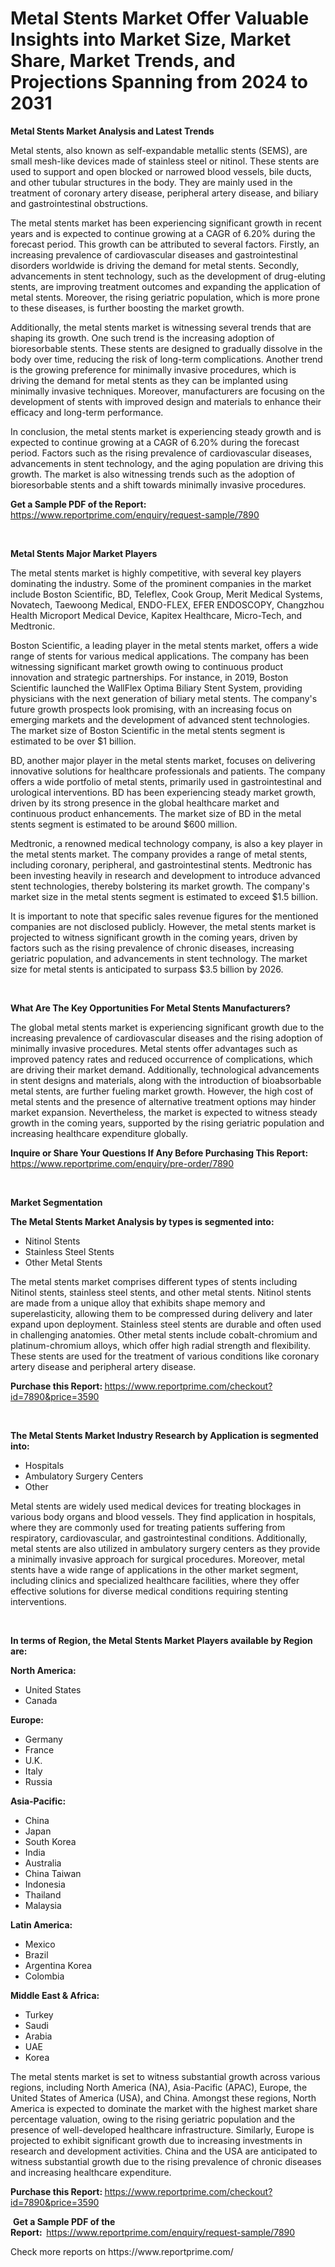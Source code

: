 <p><h1>Metal Stents Market Offer Valuable Insights into Market Size, Market Share, Market Trends, and Projections Spanning from 2024 to 2031</h1></p><p><strong>Metal Stents Market Analysis and Latest Trends</strong></p>
<p><p>Metal stents, also known as self-expandable metallic stents (SEMS), are small mesh-like devices made of stainless steel or nitinol. These stents are used to support and open blocked or narrowed blood vessels, bile ducts, and other tubular structures in the body. They are mainly used in the treatment of coronary artery disease, peripheral artery disease, and biliary and gastrointestinal obstructions.</p><p>The metal stents market has been experiencing significant growth in recent years and is expected to continue growing at a CAGR of 6.20% during the forecast period. This growth can be attributed to several factors. Firstly, an increasing prevalence of cardiovascular diseases and gastrointestinal disorders worldwide is driving the demand for metal stents. Secondly, advancements in stent technology, such as the development of drug-eluting stents, are improving treatment outcomes and expanding the application of metal stents. Moreover, the rising geriatric population, which is more prone to these diseases, is further boosting the market growth.</p><p>Additionally, the metal stents market is witnessing several trends that are shaping its growth. One such trend is the increasing adoption of bioresorbable stents. These stents are designed to gradually dissolve in the body over time, reducing the risk of long-term complications. Another trend is the growing preference for minimally invasive procedures, which is driving the demand for metal stents as they can be implanted using minimally invasive techniques. Moreover, manufacturers are focusing on the development of stents with improved design and materials to enhance their efficacy and long-term performance.</p><p>In conclusion, the metal stents market is experiencing steady growth and is expected to continue growing at a CAGR of 6.20% during the forecast period. Factors such as the rising prevalence of cardiovascular diseases, advancements in stent technology, and the aging population are driving this growth. The market is also witnessing trends such as the adoption of bioresorbable stents and a shift towards minimally invasive procedures.</p></p>
<p><strong>Get a Sample PDF of the Report:&nbsp;</strong> <a href="https://www.reportprime.com/enquiry/request-sample/7890">https://www.reportprime.com/enquiry/request-sample/7890</a></p>
<p>&nbsp;</p>
<p><strong>Metal Stents Major Market Players</strong></p>
<p><p>The metal stents market is highly competitive, with several key players dominating the industry. Some of the prominent companies in the market include Boston Scientific, BD, Teleflex, Cook Group, Merit Medical Systems, Novatech, Taewoong Medical, ENDO-FLEX, EFER ENDOSCOPY, Changzhou Health Microport Medical Device, Kapitex Healthcare, Micro-Tech, and Medtronic.</p><p>Boston Scientific, a leading player in the metal stents market, offers a wide range of stents for various medical applications. The company has been witnessing significant market growth owing to continuous product innovation and strategic partnerships. For instance, in 2019, Boston Scientific launched the WallFlex Optima Biliary Stent System, providing physicians with the next generation of biliary metal stents. The company's future growth prospects look promising, with an increasing focus on emerging markets and the development of advanced stent technologies. The market size of Boston Scientific in the metal stents segment is estimated to be over $1 billion.</p><p>BD, another major player in the metal stents market, focuses on delivering innovative solutions for healthcare professionals and patients. The company offers a wide portfolio of metal stents, primarily used in gastrointestinal and urological interventions. BD has been experiencing steady market growth, driven by its strong presence in the global healthcare market and continuous product enhancements. The market size of BD in the metal stents segment is estimated to be around $600 million.</p><p>Medtronic, a renowned medical technology company, is also a key player in the metal stents market. The company provides a range of metal stents, including coronary, peripheral, and gastrointestinal stents. Medtronic has been investing heavily in research and development to introduce advanced stent technologies, thereby bolstering its market growth. The company's market size in the metal stents segment is estimated to exceed $1.5 billion.</p><p>It is important to note that specific sales revenue figures for the mentioned companies are not disclosed publicly. However, the metal stents market is projected to witness significant growth in the coming years, driven by factors such as the rising prevalence of chronic diseases, increasing geriatric population, and advancements in stent technology. The market size for metal stents is anticipated to surpass $3.5 billion by 2026.</p></p>
<p>&nbsp;</p>
<p><strong>What Are The Key Opportunities For Metal Stents Manufacturers?</strong></p>
<p><p>The global metal stents market is experiencing significant growth due to the increasing prevalence of cardiovascular diseases and the rising adoption of minimally invasive procedures. Metal stents offer advantages such as improved patency rates and reduced occurrence of complications, which are driving their market demand. Additionally, technological advancements in stent designs and materials, along with the introduction of bioabsorbable metal stents, are further fueling market growth. However, the high cost of metal stents and the presence of alternative treatment options may hinder market expansion. Nevertheless, the market is expected to witness steady growth in the coming years, supported by the rising geriatric population and increasing healthcare expenditure globally.</p></p>
<p><strong>Inquire or Share Your Questions If Any Before Purchasing This Report:</strong> <a href="https://www.reportprime.com/enquiry/pre-order/7890">https://www.reportprime.com/enquiry/pre-order/7890</a></p>
<p>&nbsp;</p>
<p><strong>Market Segmentation</strong></p>
<p><strong>The Metal Stents Market Analysis by types is segmented into:</strong></p>
<p><ul><li>Nitinol Stents</li><li>Stainless Steel Stents</li><li>Other Metal Stents</li></ul></p>
<p><p>The metal stents market comprises different types of stents including Nitinol stents, stainless steel stents, and other metal stents. Nitinol stents are made from a unique alloy that exhibits shape memory and superelasticity, allowing them to be compressed during delivery and later expand upon deployment. Stainless steel stents are durable and often used in challenging anatomies. Other metal stents include cobalt-chromium and platinum-chromium alloys, which offer high radial strength and flexibility. These stents are used for the treatment of various conditions like coronary artery disease and peripheral artery disease.</p></p>
<p><strong>Purchase this Report:&nbsp;</strong><a href="https://www.reportprime.com/checkout?id=7890&price=3590">https://www.reportprime.com/checkout?id=7890&price=3590</a></p>
<p>&nbsp;</p>
<p><strong>The Metal Stents Market Industry Research by Application is segmented into:</strong></p>
<p><ul><li>Hospitals</li><li>Ambulatory Surgery Centers</li><li>Other</li></ul></p>
<p><p>Metal stents are widely used medical devices for treating blockages in various body organs and blood vessels. They find application in hospitals, where they are commonly used for treating patients suffering from respiratory, cardiovascular, and gastrointestinal conditions. Additionally, metal stents are also utilized in ambulatory surgery centers as they provide a minimally invasive approach for surgical procedures. Moreover, metal stents have a wide range of applications in the other market segment, including clinics and specialized healthcare facilities, where they offer effective solutions for diverse medical conditions requiring stenting interventions.</p></p>
<p>&nbsp;</p>
<p><strong>In terms of Region, the Metal Stents Market Players available by Region are:</strong></p>
<p>
    <p> <strong> North America: </strong>
        <ul>
            <li>United States</li>
            <li>Canada</li>
        </ul>
        </p> 
    <p> <strong> Europe: </strong>
        <ul>
            <li>Germany</li>
            <li>France</li>
            <li>U.K.</li>
            <li>Italy</li>
            <li>Russia</li>
        </ul>
        </p> 
    <p> <strong> Asia-Pacific: </strong>
        <ul>
            <li>China</li>
            <li>Japan</li>
            <li>South Korea</li>
            <li>India</li>
            <li>Australia</li>
            <li>China Taiwan</li>
            <li>Indonesia</li>
            <li>Thailand</li>
            <li>Malaysia</li>
        </ul>
        </p> 
    <p> <strong> Latin America: </strong>
        <ul>
            <li>Mexico</li>
            <li>Brazil</li>
            <li>Argentina Korea</li>
            <li>Colombia</li>
        </ul>
        </p> 
    <p> <strong> Middle East & Africa: </strong>
        <ul>
            <li>Turkey</li>
            <li>Saudi</li>
            <li>Arabia</li>
            <li>UAE</li>
            <li>Korea</li>
        </ul>
    </p>
    </p>
<p><p>The metal stents market is set to witness substantial growth across various regions, including North America (NA), Asia-Pacific (APAC), Europe, the United States of America (USA), and China. Amongst these regions, North America is expected to dominate the market with the highest market share percentage valuation, owing to the rising geriatric population and the presence of well-developed healthcare infrastructure. Similarly, Europe is projected to exhibit significant growth due to increasing investments in research and development activities. China and the USA are anticipated to witness substantial growth due to the rising prevalence of chronic diseases and increasing healthcare expenditure.</p></p>
<p><strong>Purchase this Report: </strong><a href="https://www.reportprime.com/checkout?id=7890&price=3590">https://www.reportprime.com/checkout?id=7890&price=3590</a></p>
<p>&nbsp;<strong>Get a Sample PDF of the Report:&nbsp;&nbsp;</strong><a href="https://www.reportprime.com/enquiry/request-sample/7890">https://www.reportprime.com/enquiry/request-sample/7890</a></p>
<p><strong></strong></p>
<p>Check more reports on https://www.reportprime.com/</p>